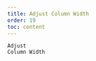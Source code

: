 ```yaml
---
title: Adjust Column Width
order: 19
toc: content
---
```


<code src='../examples/ResizeColumn.tsx' description="Set the property `resizable` to true for a column. You can drag and drop the width of the column. You need to turn on the `border` property.The `onColumnResize` event is fired when the drag is released.">Adjust Column Width</code>
